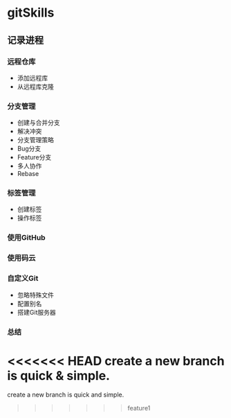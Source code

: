 # gitSkills

## 记录进程

### 远程仓库
- 添加远程库
- 从远程库克隆

### 分支管理
- 创建与合并分支
- 解决冲突
- 分支管理策略
- Bug分支
- Feature分支
- 多人协作
- Rebase

### 标签管理
- 创建标签
- 操作标签

### 使用GitHub

### 使用码云

### 自定义Git
- 忽略特殊文件
- 配置别名
- 搭建Git服务器

### 总结
<<<<<<< HEAD
create a new branch is quick & simple.
=======
create a new branch is quick and simple.
>>>>>>> feature1
